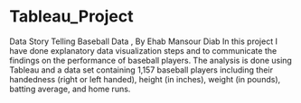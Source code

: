 # Tableau_Project
 Data Story Telling Baseball Data , By Ehab Mansour Diab
In this project I have done explanatory data visualization steps and to communicate the findings on the performance of baseball players. The analysis is done using Tableau and a data set containing 1,157 baseball players including their handedness (right or left handed), height (in inches), weight (in pounds), batting average, and home runs.
